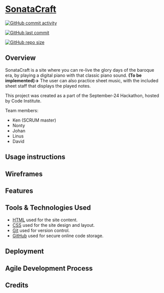 # [SonataCraft](https://team4-91bfea18c336.herokuapp.com/)

[![GitHub commit activity](https://img.shields.io/github/commit-activity/t/Damitwhy/Team4-Sep2024-Hackathon)](https://github.com/Damitwhy/Team4-Sep2024-Hackathon/commits/main)

[![GitHub last commit](https://img.shields.io/github/last-commit/Damitwhy/Team4-Sep2024-Hackathon)](https://github.com/Damitwhy/Team4-Sep2024-Hackathon/commits/main)

[![GitHub repo size](https://img.shields.io/github/repo-size/Damitwhy/Team4-Sep2024-Hackathon)](https://github.com/Damitwhy/Team4-Sep2024-Hackathon)

## Overview

SonataCraft is a site where you can re-live the glory days of the baroque era, by playing a digital piano with that classic piano sound. **(To be implemented)->** The user can also practice sheet music, with the included sheet staff that displays the played notes.

This project was created as a part of the September-24 Hackathon, hosted by Code Institute.

Team members:
- Ken (SCRUM master)
- Nonty
- Johan
- Linus
- David

## Usage instructions

## Wireframes

## Features

## Tools & Technologies Used

- [HTML](https://en.wikipedia.org/wiki/HTML) used for the site content.
- [CSS](https://en.wikipedia.org/wiki/CSS) used for the site design and layout.
- [Git](https://git-scm.com) used for version control.
- [GitHub](https://github.com) used for secure online code storage.

## Deployment

## Agile Development Process

## Credits
